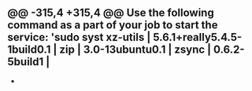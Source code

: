 @@ -315,4 +315,4 @@ Use the following command as a part of your job to start the service: 'sudo syst
 xz-utils               | 5.6.1+really5.4.5-1build0.1 |
 zip                    | 3.0-13ubuntu0.1             |
 zsync                  | 0.6.2-5build1               |
-
+
